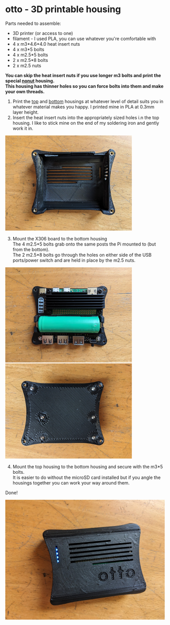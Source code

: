 # otto - 3D printable housing

Parts needed to assemble:
* 3D printer (or access to one)
* filament - I used PLA, you can use whatever you're comfortable with
* 4 x m3\*4.6\*4.0 heat insert nuts
* 4 x m3\*5 bolts
* 4 x m2.5\*5 bolts
* 2 x m2.5\*8 bolts
* 2 x m2.5 nuts

**You can skip the heat insert nuts if you use longer m3 bolts and print the special <a href=https://github.com/roge-rm/otto/blob/main/housing/top%20v17%20nonuts.stl>nonut</a> housing. <br>
This housing has thinner holes so you can force bolts into them and make your own threads.**

1. Print the <a href=https://github.com/roge-rm/otto/blob/main/housing/top%20v17.stl>top</a> and <a href=https://github.com/roge-rm/otto/blob/main/housing/bottom%20v17.stl>bottom</a> housings at whatever level of detail suits you in whatever material makes you happy. I printed mine in PLA at 0.3mm layer height.
2. Insert the heat insert nuts into the appropriately sized holes i.n the top housing. I like to stick mine on the end of my soldering iron and gently work it in.

<img src=https://raw.githubusercontent.com/roge-rm/otto/main/pictures/otto_8.jpg width=400>

3. Mount the X306 board to the bottom housing<br>
The 4 m2.5\*5 bolts grab onto the same posts the Pi mounted to (but from the bottom).<br>
The 2 m2.5\*8 bolts go through the holes on either side of the USB ports/power switch and are held in place by the m2.5 nuts.

<img src=https://raw.githubusercontent.com/roge-rm/otto/main/pictures/otto_6.jpg width=400> <img src=https://raw.githubusercontent.com/roge-rm/otto/main/pictures/otto_7.jpg width=400>

4. Mount the top housing to the bottom housing and secure with the m3\*5 bolts.<br>
It is easier to do without the microSD card installed but if you angle the housings together you can work your way around them.

Done!

<img src=https://raw.githubusercontent.com/roge-rm/otto/main/pictures/otto_5.jpg width=600>
